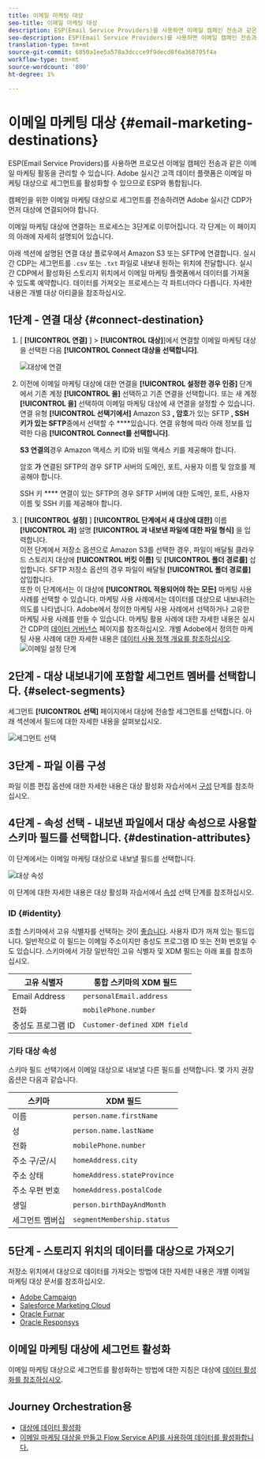 ```yaml
---
title: 이메일 마케팅 대상
seo-title: 이메일 마케팅 대상
description: ESP(Email Service Providers)를 사용하면 이메일 캠페인 전송과 같은 이메일 마케팅 활동을 관리할 수 있습니다.
seo-description: ESP(Email Service Providers)를 사용하면 이메일 캠페인 전송과 같은 이메일 마케팅 활동을 관리할 수 있습니다.
translation-type: tm+mt
source-git-commit: 6850a1ee5a578a3dccce9f9decd8f6a368705f4a
workflow-type: tm+mt
source-wordcount: '800'
ht-degree: 1%

---
```



# 이메일 마케팅 대상 {#email-marketing-destinations}

ESP(Email Service Providers)를 사용하면 프로모션 이메일 캠페인 전송과 같은 이메일 마케팅 활동을 관리할 수 있습니다. Adobe 실시간 고객 데이터 플랫폼은 이메일 마케팅 대상으로 세그먼트를 활성화할 수 있으므로 ESP와 통합됩니다.

캠페인을 위한 이메일 마케팅 대상으로 세그먼트를 전송하려면 Adobe 실시간 CDP가 먼저 대상에 연결되어야 합니다.

이메일 마케팅 대상에 연결하는 프로세스는 3단계로 이루어집니다. 각 단계는 이 페이지의 아래에 자세히 설명되어 있습니다.

아래 섹션에 설명된 연결 대상 플로우에서 Amazon S3 또는 SFTP에 연결합니다. 실시간 CDP는 세그먼트를 `.csv` 또는 `.txt` 파일로 내보내 원하는 위치에 전달합니다. 실시간 CDP에서 활성화된 스토리지 위치에서 이메일 마케팅 플랫폼에서 데이터를 가져올 수 있도록 예약합니다. 데이터를 가져오는 프로세스는 각 파트너마다 다릅니다. 자세한 내용은 개별 대상 아티클을 참조하십시오.

## 1단계 - 연결 대상 {#connect-destination}

1. [ **[!UICONTROL 연결]** ] > **[!UICONTROL 대상]**]에서 연결할 이메일 마케팅 대상을 선택한 다음 **[!UICONTROL Connect 대상을 선택합니다]**.

   ![대상에 연결](/help/rtcdp/destinations/assets/connect-email-marketing.png)

2. 이전에 이메일 마케팅 대상에 대한 연결을 **[!UICONTROL 설정한 경우 인증]** 단계에서 기존 계정 **[!UICONTROL 을]** 선택하고 기존 연결을 선택합니다. 또는 새 계정 **[!UICONTROL 을]** 선택하여 이메일 마케팅 대상에 새 연결을 설정할 수 있습니다. 연결 유형 **[!UICONTROL 선택기에서]** Amazon S3 **, 암호**&#x200B;가 있는 SFTP **, SSH 키가 있는 SFTP**&#x200B;중에서 선택할 수 ****&#x200B;있습니다. 연결 유형에 따라 아래 정보를 입력한 다음 **[!UICONTROL Connect를 선택합니다]**.

   **S3 연결의**&#x200B;경우 Amazon 액세스 키 ID와 비밀 액세스 키를 제공해야 합니다.

   암호 **가** 연결된 SFTP의 경우 SFTP 서버의 도메인, 포트, 사용자 이름 및 암호를 제공해야 합니다.

   SSH 키 **** 연결이 있는 SFTP의 경우 SFTP 서버에 대한 도메인, 포트, 사용자 이름 및 SSH 키를 제공해야 합니다.

3. [ **[!UICONTROL 설정]** ] **[!UICONTROL 단계에서 새 대상에 대한]** 이름 **[!UICONTROL 과]** 설명 **[!UICONTROL 과 내보낸 파일에 대한 파일 형식]** 을 입력합니다. <br>
이전 단계에서 저장소 옵션으로 Amazon S3를 선택한 경우, 파일이 배달될 클라우드 스토리지 대상에 **[!UICONTROL 버킷 이름]** 및 **[!UICONTROL 폴더 경로를]** 삽입합니다. SFTP 저장소 옵션의 경우 파일이 배달될 **[!UICONTROL 폴더 경로를]** 삽입합니다. <br>
또한 이 단계에서는 이 대상에 **[!UICONTROL 적용되어야 하는 모든]** 마케팅 사용 사례를 선택할 수 있습니다. 마케팅 사용 사례에서는 데이터를 대상으로 내보내려는 의도를 나타냅니다. Adobe에서 정의한 마케팅 사용 사례에서 선택하거나 고유한 마케팅 사용 사례를 만들 수 있습니다. 마케팅 활용 사례에 대한 자세한 내용은 실시간 CDP의 [데이터 거버넌스](/help/rtcdp/privacy/data-governance-overview.md#destinations) 페이지를 참조하십시오. 개별 Adobe에서 정의한 마케팅 사용 사례에 대한 자세한 내용은 [데이터 사용 정책 개요를 참조하십시오](/help/data-governance/policies/overview.md#core-actions). <br>
   ![이메일 설정 단계](/help/rtcdp/destinations/assets/email-setup-step.png)

## 2단계 - 대상 내보내기에 포함할 세그먼트 멤버를 선택합니다. {#select-segments}

세그먼트 **[!UICONTROL 선택]** 페이지에서 대상에 전송할 세그먼트를 선택합니다. 아래 섹션에서 필드에 대한 자세한 내용을 살펴보십시오.

![세그먼트 선택](/help/rtcdp/destinations/assets/email-select-segments.png)

## 3단계 - 파일 이름 구성

파일 이름 편집 옵션에 대한 자세한 내용은 대상 활성화 자습서에서 [구성](/help/rtcdp/destinations/activate-destinations.md#configure) 단계를 참조하십시오.

## 4단계 - 속성 선택 - 내보낸 파일에서 대상 속성으로 사용할 스키마 필드를 선택합니다. {#destination-attributes}

이 단계에서는 이메일 마케팅 대상으로 내보낼 필드를 선택합니다.

![대상 속성](/help/rtcdp/destinations/assets/recommended-attributes.png)

이 단계에 대한 자세한 내용은 대상 활성화 자습서에서 [속성](/help/rtcdp/destinations/activate-destinations.md#select-attributes) 선택 단계를 참조하십시오.

### ID {#identity}

조합 스키마에서 고유 식별자를 선택하는 것이 [좋습니다](../../profile/home.md#profile-fragments-and-union-schemas). 사용자 ID가 꺼져 있는 필드입니다. 일반적으로 이 필드는 이메일 주소이지만 충성도 프로그램 ID 또는 전화 번호일 수도 있습니다. 스키마에서 가장 일반적인 고유 식별자 및 XDM 필드는 아래 표를 참조하십시오.

| 고유 식별자 | 통합 스키마의 XDM 필드 |
---------|----------
| Email Address | `personalEmail.address` |
| 전화 | `mobilePhone.number` |
| 충성도 프로그램 ID | `Customer-defined XDM field` |

### 기타 대상 속성

스키마 필드 선택기에서 이메일 대상으로 내보낼 다른 필드를 선택합니다. 몇 가지 권장 옵션은 다음과 같습니다.

| 스키마 | XDM 필드 |
---------|----------
| 이름 | `person.name.firstName` |
| 성 | `person.name.lastName` |
| 전화 | `mobilePhone.number` |
| 주소 구/군/시 | `homeAddress.city` |
| 주소 상태 | `homeAddress.stateProvince` |
| 주소 우편 번호 | `homeAddress.postalCode` |
| 생일 | `person.birthDayAndMonth` |
| 세그먼트 멤버십 | `segmentMembership.status` |

## 5단계 - 스토리지 위치의 데이터를 대상으로 가져오기

저장소 위치에서 대상으로 데이터를 가져오는 방법에 대한 자세한 내용은 개별 이메일 마케팅 대상 문서를 참조하십시오.

* [Adobe Campaign](/help/rtcdp/destinations/adobe-campaign-destination.md#import-data-into-campaign)
* [Salesforce Marketing Cloud](/help/rtcdp/destinations/salesforce-marketing-cloud-destination.md#import-data-into-salesforce)
* [Oracle Furnar](/help/rtcdp/destinations/oracle-eloqua-destination.md#import-data-into-eloqua)
* [Oracle Responsys](/help/rtcdp/destinations/oracle-responsys-destination.md#import-data-into-responsys)

## 이메일 마케팅 대상에 세그먼트 활성화

이메일 마케팅 대상으로 세그먼트를 활성화하는 방법에 대한 지침은 대상에 [데이터 활성화를 참조하십시오](/help/rtcdp/destinations/activate-destinations.md).

## Journey Orchestration용

* [대상에 데이터 활성화](/help/rtcdp/destinations/activate-destinations.md)
* [이메일 마케팅 대상을 만들고 Flow Service API를 사용하여 데이터를 활성화합니다.](https://docs.adobe.com/content/help/en/experience-platform/tutorials/destinations/email-marketing-api.html)